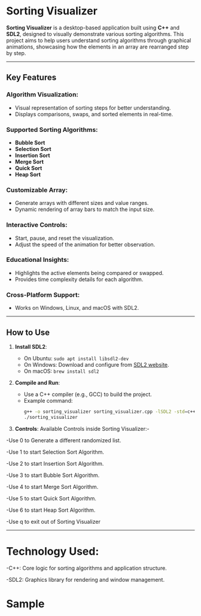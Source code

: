 # **Sorting Visualizer**

**Sorting Visualizer** is a desktop-based application built using **C++** and **SDL2**, designed to visually demonstrate various sorting algorithms. This project aims to help users understand sorting algorithms through graphical animations, showcasing how the elements in an array are rearranged step by step.

---

## **Key Features**

### **Algorithm Visualization**:
- Visual representation of sorting steps for better understanding.
- Displays comparisons, swaps, and sorted elements in real-time.

### **Supported Sorting Algorithms**:
- **Bubble Sort**
- **Selection Sort**
- **Insertion Sort**
- **Merge Sort**
- **Quick Sort**
- **Heap Sort**

### **Customizable Array**:
- Generate arrays with different sizes and value ranges.
- Dynamic rendering of array bars to match the input size.

### **Interactive Controls**:
- Start, pause, and reset the visualization.
- Adjust the speed of the animation for better observation.

### **Educational Insights**:
- Highlights the active elements being compared or swapped.
- Provides time complexity details for each algorithm.

### **Cross-Platform Support**:
- Works on Windows, Linux, and macOS with SDL2.

---

## **How to Use**

1. **Install SDL2**:
   - On Ubuntu: `sudo apt install libsdl2-dev`
   - On Windows: Download and configure from [SDL2 website](https://www.libsdl.org/download-2.0.php).
   - On macOS: `brew install sdl2`

2. **Compile and Run**:
   - Use a C++ compiler (e.g., GCC) to build the project.
   - Example command:
     ```bash
     g++ -o sorting_visualizer sorting_visualizer.cpp -lSDL2 -std=c++17
     ./sorting_visualizer
     ```

3. **Controls**:
   Available Controls inside Sorting Visualizer:-

-Use 0 to Generate a different randomized list.

-Use 1 to start Selection Sort Algorithm.

-Use 2 to start Insertion Sort Algorithm.

-Use 3 to start Bubble Sort Algorithm.

-Use 4 to start Merge Sort Algorithm.

-Use 5 to start Quick Sort Algorithm.

-Use 6 to start Heap Sort Algorithm.

-Use q to exit out of Sorting Visualizer

---

# Technology Used:
-C++: Core logic for sorting algorithms and application structure.

-SDL2: Graphics library for rendering and window management.

# Sample
